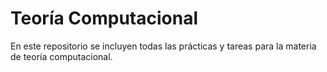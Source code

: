 # Teoría Computacional

En este repositorio se incluyen todas las prácticas y tareas para la materia
de teoría computacional.

